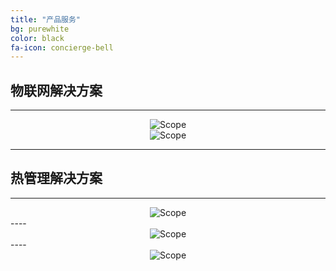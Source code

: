 ```yaml
---
title: "产品服务"
bg: purewhite
color: black
fa-icon: concierge-bell
---
```


<style>
    #details .fa-stack {
        color: blue;
    }

    #details h5.icon-title {
        color: blue;
    }

</style>


## 物联网解决方案 
----
<div style='text-align:center'>
<img class="img-sponsor" alt="Scope" src="{{ site.baseurl }}/img/iot.png" style=" ">
</div>

<div style='text-align:center'>
<img class="img-sponsor" alt="Scope" src="{{ site.baseurl }}/img/iotII.png" style=" ">
</div>


----

## 热管理解决方案
----
<div style='text-align:center'>
<img class="img-sponsor" alt="Scope" src="{{ site.baseurl }}/img/thermal.png" style=" ">
</div>
----
<div style='text-align:center'>
<img class="img-sponsor" alt="Scope" src="{{ site.baseurl }}/img/thermalII.png" style=" ">
</div>
----
<div style='text-align:center'>
<img class="img-sponsor" alt="Scope" src="{{ site.baseurl }}/img/thermalIII.png" style=" ">
</div>





